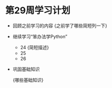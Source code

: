 # 第29周学习计划

* 回顾之前学习的内容
    {之前学了哪些简短列一下}
* 继续学习“笨办法学Python”
    * 24 {简短描述}
    * 25
    * 26
* 巩固基础知识

    {哪些基础知识}